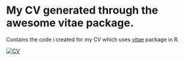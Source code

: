 # My CV generated through the awesome vitae package.

Contains the code i created for my CV which uses [vitae](https://github.com/mitchelloharawild/vitae) package in R.

[![CV](preview.png)](https://github.com/r-kale/rahul_kale_cv/blob/master/rahul_kale_cv.pdf)
